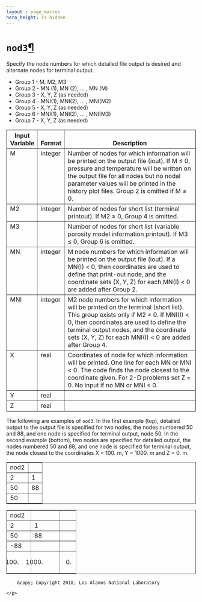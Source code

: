 ```yaml
---
layout : page_macros
hero_height: is-hidden
---
```


<h1><code class="docutils literal notranslate"><span class="pre">nod3</span></code><a class="headerlink" href="#nod3" title="Permalink to this headline">¶</a></h1>
<p>Specify the node numbers for which detailed file output is desired and alternate nodes for terminal output.</p>
<ul class="simple">
<li>Group 1 -     M, M2, M3</li>
<li>Group 2 -     MN (1), MN (2), … , MN (M)</li>
<li>Group 3 -     X, Y, Z (as needed)</li>
<li>Group 4 -     MNI(1), MNI(2), … , MNI(M2)</li>
<li>Group 5 -     X, Y, Z (as needed)</li>
<li>Group 6 -     MNI(1), MNI(2), … , MNI(M3)</li>
<li>Group 7 -     X, Y, Z (as needed)</li>
</ul>
<table border="1" class="docutils">
<colgroup>
<col width="5%" />
<col width="3%" />
<col width="92%" />
</colgroup>
<thead valign="bottom">
<tr class="row-odd"><th class="head">Input Variable</th>
<th class="head">Format</th>
<th class="head">Description</th>
</tr>
</thead>
<tbody valign="top">
<tr class="row-even"><td>M</td>
<td>integer</td>
<td>Number of nodes for which information will be printed on the output file (iout). If M ≤ 0, pressure and temperature will be written on the output file for all nodes but no nodal parameter values will be printed in the history plot files. Group 2 is omitted if M ≤ 0.</td>
</tr>
<tr class="row-odd"><td>M2</td>
<td>integer</td>
<td>Number of nodes for short list (terminal printout). If M2 ≤ 0, Group 4 is omitted.</td>
</tr>
<tr class="row-even"><td>M3</td>
<td>&#160;</td>
<td>Number of nodes for short list (variable porosity model information printout). If M3 ≤ 0, Group 6 is omitted.</td>
</tr>
<tr class="row-odd"><td>MN</td>
<td>integer</td>
<td>M node numbers for which information will be printed on the output file (iout). If a MN(I) &lt; 0, then coordinates are used to define that print-out node, and the coordinate sets (X, Y, Z) for each MN(I) &lt; 0 are added after Group 2.</td>
</tr>
<tr class="row-even"><td>MNI</td>
<td>integer</td>
<td>M2 node numbers for which information will be printed on the terminal (short list). This group exists only if M2 ≠ 0. If MNI(I) &lt; 0, then coordinates are used to define the terminal output nodes, and the coordinate sets (X, Y, Z) for each MNI(I) &lt; 0 are added after Group 4.</td>
</tr>
<tr class="row-odd"><td>X</td>
<td>real</td>
<td>Coordinates of node for which information will be printed. One line for each MN or MNI &lt; 0. The code finds the node closest to the coordinate given. For 2-D problems set Z = 0. No input if no MN or MNI &lt; 0.</td>
</tr>
<tr class="row-even"><td>Y</td>
<td>real</td>
<td>&#160;</td>
</tr>
<tr class="row-odd"><td>Z</td>
<td>real</td>
<td>&#160;</td>
</tr>
</tbody>
</table>
<p>The following are examples of <code class="docutils literal notranslate"><span class="pre">nod3</span></code>. In the first example (top), detailed output to
the output file is specified for two nodes, the nodes numbered 50 and 88, and one
node is specified for terminal output, node 50. In the second example (bottom), two
nodes are specified for detailed output, the nodes numbered 50 and 88, and one node
is specified for terminal output, the node closest to the coordinates X = 100. m,
Y = 1000. m and Z = 0. m.</p>
<table border="1" class="docutils">
<colgroup>
<col width="60%" />
<col width="40%" />
</colgroup>
<tbody valign="top">
<tr class="row-odd"><td>nod2</td>
<td>&#160;</td>
</tr>
<tr class="row-even"><td>2</td>
<td>1</td>
</tr>
<tr class="row-odd"><td>50</td>
<td>88</td>
</tr>
<tr class="row-even"><td>50</td>
<td>&#160;</td>
</tr>
</tbody>
</table>
<table border="1" class="docutils">
<colgroup>
<col width="35%" />
<col width="41%" />
<col width="24%" />
</colgroup>
<tbody valign="top">
<tr class="row-odd"><td>nod2</td>
<td>&#160;</td>
<td>&#160;</td>
</tr>
<tr class="row-even"><td>2</td>
<td>1</td>
<td>&#160;</td>
</tr>
<tr class="row-odd"><td>50</td>
<td>88</td>
<td>&#160;</td>
</tr>
<tr class="row-even"><td>-88</td>
<td>&#160;</td>
<td>&#160;</td>
</tr>
<tr class="row-odd"><td><ol class="first last arabic simple" start="100">
<li></li>
</ol>
</td>
<td><ol class="first last arabic simple" start="1000">
<li></li>
</ol>
</td>
<td><ol class="first last arabic simple" start="0">
<li></li>
</ol>
</td>
</tr>
</tbody>
</table>
  <div role="contentinfo">
    <p>
        
        &copy; Copyright 2018, Los Alamos National Laboratory

    </p>
  </div>